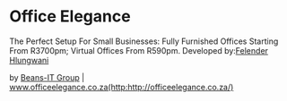 # Office Elegance
The Perfect Setup For Small Businesses: Fully Furnished Offices Starting From R3700pm; Virtual Offices From R590pm.
Developed by:[Felender Hlungwani](https://plus.google.com/u/0/+TlangelaniHlungwani/posts)

by [Beans-IT Group](http://beans-inc.co.za) |
www.officeelegance.co.za(http:http://officeelegance.co.za/)
